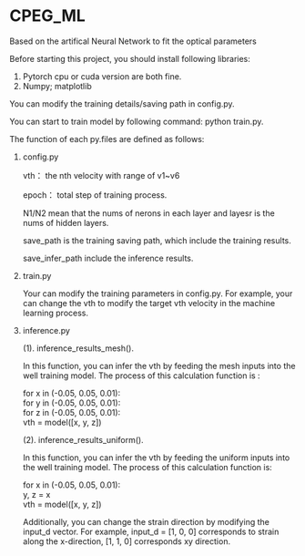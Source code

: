 # CPEG_ML
Based on the artifical Neural Network to fit the optical parameters

Before starting this project, you should install following libraries: 

1. Pytorch cpu or cuda version are both fine.
2. Numpy; matplotlib

You can modify the training details/saving path in config.py. 

You can start to train model by following command: python train.py. 

The function of each py.files are defined as follows: 

1. config.py
   
   vth： the nth velocity with range of v1~v6
   
   epoch： total step of training process.
     
   N1/N2 mean that the nums of nerons in each layer and layesr is the nums of hidden layers.
   
   save_path is the training saving path, which include the training results.
   
   save_infer_path include the inference results.

2. train.py

   Your can modify the training parameters in config.py. For example, your can change the vth to modify the target vth velocity in the machine learning process. 

4. inference.py
   
   (1). inference_results_mesh().
   
   In this function, you can infer the vth by feeding the mesh inputs into the well training model.  The process of this calculation function is :
   
   for x in (-0.05, 0.05, 0.01):\
   for y in (-0.05, 0.05, 0.01):\
   for z in (-0.05, 0.05, 0.01):\
   vth = model([x, y, z])
   
   (2). inference_results_uniform().

   In this function, you can infer the vth by feeding the uniform inputs into the well training model.  The process of this calculation function is:

   for x in (-0.05, 0.05, 0.01):\
   y, z = x\
   vth = model([x, y, z])
   
   Additionally, you can change the strain direction by modifying the input_d vector. For example, input_d = [1, 0, 0] corresponds to strain along the x-direction, [1, 1, 0] corresponds xy direction.

   
